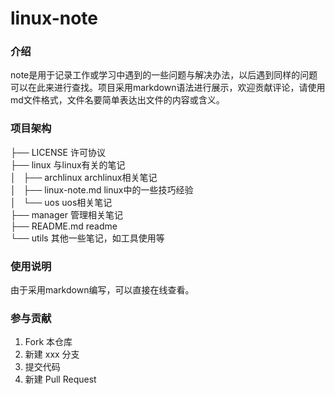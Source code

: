 # linux-note

### 介绍
note是用于记录工作或学习中遇到的一些问题与解决办法，以后遇到同样的问题可以在此来进行查找。项目采用markdown语法进行展示，欢迎贡献评论，请使用md文件格式，文件名要简单表达出文件的内容或含义。

### 项目架构
├── LICENSE             许可协议<br>
├── linux               与linux有关的笔记<br>
│   ├── archlinux       archlinux相关笔记<br>
│   ├── linux-note.md   linux中的一些技巧经验<br>
│   └── uos             uos相关笔记<br>
├── manager             管理相关笔记<br>
├── README.md           readme<br>
└── utils               其他一些笔记，如工具使用等<br>

### 使用说明
由于采用markdown编写，可以直接在线查看。

### 参与贡献

1.  Fork 本仓库
2.  新建 xxx 分支
3.  提交代码
4.  新建 Pull Request

